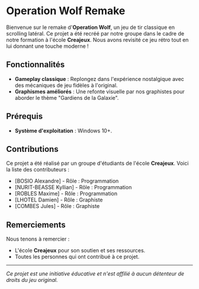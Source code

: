 # Operation Wolf Remake

Bienvenue sur le remake d'**Operation Wolf**, un jeu de tir classique en scrolling latéral. Ce projet a été recréé par notre groupe dans le cadre de notre formation à l'école **Creajeux**. Nous avons revisité ce jeu rétro tout en lui donnant une touche moderne !

## Fonctionnalités
- **Gameplay classique** : Replongez dans l'expérience nostalgique avec des mécaniques de jeu fidèles à l'original.
- **Graphismes améliorés** : Une refonte visuelle par nos graphistes pour aborder le thème "Gardiens de la Galaxie".

## Prérequis
- **Système d'exploitation** : Windows 10+.

## Contributions
Ce projet a été réalisé par un groupe d'étudiants de l'école **Creajeux**. Voici la liste des contributeurs :

- [BOSIO Alexandre] - Rôle : Programmation
- [NURIT-BEASSE Kyllian] - Rôle : Programmation
- [ROBLES Maxime] - Rôle : Programmation
- [LHOTEL Damien] -  Rôle : Graphiste
- [COMBES Jules] -  Rôle : Graphiste

## Remerciements
Nous tenons à remercier :
- L'école **Creajeux** pour son soutien et ses ressources.
- Toutes les personnes qui ont contribué à ce projet.

---

*Ce projet est une initiative éducative et n'est affilié à aucun détenteur de droits du jeu original.*
